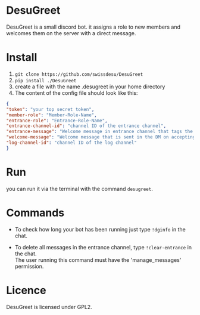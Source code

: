 # DesuGreet
DesuGreet is a small discord bot. it assigns a role to new members and welcomes them on the server with a direct message.

# Install
1. `git clone https://github.com/swissdesu/DesuGreet`
2. `pip install ./DesuGreet`
3. create a file with the name .desugreet in your home directory
4. The content of the config file should look like this:

```JSON
{
"token": "your top secret token",
"member-role": "Member-Role-Name",
"entrance-role": "Entrance-Role-Name",
"entrance-channel-id": "channel ID of the entrance channel",
"entrance-message": "Welcome message in entrance channel that tags the joined user with {0.mention}",
"welcome-message": "Welcome message that is sent in the DM on accepting the User. It tags the user with {0.mention} and welcomes to the server with name {1.name}",
"log-channel-id": "channel ID of the log channel"
}
```

# Run
you can run it via the terminal with the command `desugreet`.

# Commands
* To check how long your bot has been running just type `!dginfo` in the chat.

* To delete all messages in the entrance channel, type `!clear-entrance` in the chat.  
The user running this command must have the 'manage_messages' permission.

# Licence
DesuGreet is licensed under GPL2.